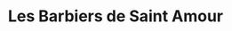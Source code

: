 ---
title: "Les Barbiers de Saint Amour"
url: /besancon/les-barbiers-de-saint-amour/
shop: Friseur
---